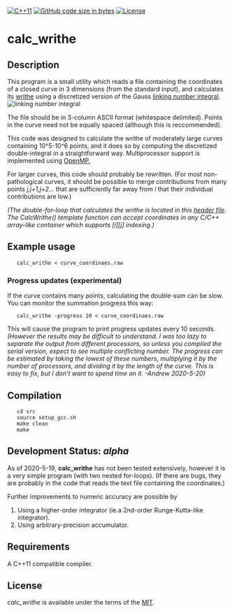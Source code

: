 [![C++11](https://img.shields.io/badge/C%2B%2B-11-blue.svg)](https://isocpp.org/std/the-standard)
[![GitHub code size in bytes](https://img.shields.io/github/languages/code-size/jewettaij/calc_writhe)]()
[![License](https://img.shields.io/badge/License-MIT-green.svg)]()


calc_writhe
===========

## Description

This program is a small utility which reads a file containing the
coordinates of a closed curve in 3 dimensions (from the standard input),
and calculates its [writhe](https://en.wikipedia.org/wiki/Writhe)
using a discretized version of the Gauss
[linking number integral](https://en.wikipedia.org/wiki/Writhe#Writhe_of_a_closed_curve).
![linking number integral](https://wikimedia.org/api/rest_v1/media/math/render/svg/c38baa2103b96fdb9d91d508e8c4d179f4773881)

The file should be in 3-column ASCII format (whitespace delimited).
Points in the curve need not be equally spaced (although this is reccommended).

This code was designed to calculate the writhe of moderately large curves
containing 10^5-10^6 points, and it does so by computing the discretized
double-integral in a straightforward way.
Multiprocessor support is implemented using
[OpenMP.](https://en.wikipedia.org/wiki/OpenMP)

For larger curves, this code should probably be rewritten.
(For most non-pathological curves, it should be possible to merge
 contributions from many points *j,j+1,j+2...* that are sufficiently
 far away from *i* that their individual contributions are low.)

*(The double-for-loop that calculates the writhe is located in this
 [header file](src/calc_writhe.hpp).
 The CalcWrithe() template function can accept coordinates in 
 any C/C++ array-like container which supports [i][j] indexing.)*


## Example usage

```
   calc_writhe < curve_coordinaes.raw
```

### Progress updates (experimental)

If the curve contains many points, calculating the double-sum can be slow.
You can monitor the summation progress this way:
```
   calc_writhe -progress 10 < curve_coordinaes.raw
```
This will cause the program to print progress updates every 10 seconds.
*(However the results may be difficult to understand.
  I was too lazy to separate the output from different processors,
       so unless you compiled the serial version, expect to see multiple
       conflicting number.  The progress can be estimated by taking the lowest
       of these numbers, multiplying it by the number of processors, 
       and dividing it by the length of the curve.
       This is easy to fix, but I don't want to spend time on it.
       -Andrew 2020-5-20)*

## Compilation

```
   cd src
   source setup_gcc.sh
   make clean
   make
```

## Development Status: *alpha*

As of 2020-5-19, **calc_writhe** has not been tested extensively,
however it is a very simple program (with two nested for-loops).
(If there are bugs, they are probably in the code that reads the text
file containing the coordinates.)

Further improvements to numeric accuracy are possible by
1) Using a higher-order integrator (ie.a 2nd-order Runge-Kutta-like integrator).
2) Using arbitrary-precision accumulator.


## Requirements

A C++11 compatible compiler.

## License

*calc_writhe* is available under the terms of the [MIT](LICENSE.md).
